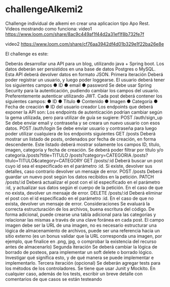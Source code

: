 # challengeAlkemi2

Challenge individual de alkemi en crear  una aplicacion tipo Apo Rest. 
Videos mostrando como funciona:
video1
https://www.loom.com/share/8ac9c449af1f44d2a31ef1f8b732fe7f

video2
https://www.loom.com/share/cf76aa3942df4d01b329e1f22ba26e8e

El challenge es este:

Deberás desarrollar una API para un blog, utilizando java + Spring boot. Los datos deberán
ser persistidos en una base de datos Postgres o MySQL. Esta API deberá devolver datos en
formato JSON.
Primera iteración
Deberá poder registrar un usuario, y luego poder loggearse.
El usuario deberá tener los siguientes campos
● ID
● email
● password
Se debe usar Spring Security para la autenticación, pudiendo cambiar los campos del
usuario. Preferentemente autenticar utilizando JWT.
Cada post deberá contener los siguientes campos:
● ID
● Título
● Contenido
● Imagen
● Categoría
● Fecha de creación
● ID del usuario creador
Los endpoints que deberá exponer la API son:
Los endpoints de autenticación podrían cambiar según la gema utilizada, pero para utilizar
de guía se sugiere:
POST /auth/sign_up
Se debe enviar email y contraseña y se creara un nuevo usuario con esos datos.
POST /auth/login
Se debe enviar usuario y contraseña para luego poder utilizar cualquiera de los endpoints
siguientes
GET /posts
Deberá mostrar un listado de posts, ordenados por fecha de creación, en forma
descendente. Este listado deberá mostrar solamente los campos ID, título, imagen,
categoría y fecha de creación.
Se deberá poder filtrar por título y/o categoría./posts?title=TITULO
/posts?category=CATEGORIA
/posts?titulo=TITULO&category=CATEGORY
GET /posts/:id
Deberá buscar un post cuyo id sea el especificado en el parámetro :id. Si existe, devolver
sus detalles, caso contrario devolver un mensaje de error.
POST /posts
Deberá guardar un nuevo post según los datos recibidos en la petición.
PATCH /posts/:id
Deberá actualizar el post con el id especificado en el parámetro :id, y actualizar sus datos
según el cuerpo de la petición. En el caso de que no exista, devolver un mensaje de error.
DELETE /posts/:id
Deberá eliminar el post con el id especificado en el parámetro :id. En el caso de que no
exista, devolver un mensaje de error.
Consideraciones
Se evaluará la correcta estructuración de los archivos, buena escritura del código.
De forma adicional, puede crearse una tabla adicional para las categorías y relacionar las
mismas a través de una clave foránea en cada post.
El campo imagen debe ser la URL de una imagen, no es necesario estructurar una lógica de
almacenamiento de archivos, puede ser una referencia hacia un sitio externo (es un bonus
validar que la URL corresponda una imagen, por ejemplo, que finalice en .png, jpg, o
comprobar la existencia del recurso antes de almacenarlo)
Segunda iteración
Se deberá cambiar la lógica de borrado de posteos, para implementar un soft delete o
borrado lógico.
Investigar qué significa esto, y de qué manera se puede implementar e implementarlo.
Tercera iteración (opcional)
Se deberán agregar tests para los métodos de los controladores.
Se tiene que usar Junit y Mockito.
En cualquier caso, además de los tests, escribir un breve detalle con comentarios de que
casos se están testeando
